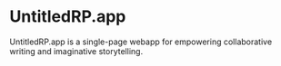 # UntitledRP.app

UntitledRP.app is a single-page webapp for empowering collaborative writing and imaginative storytelling.